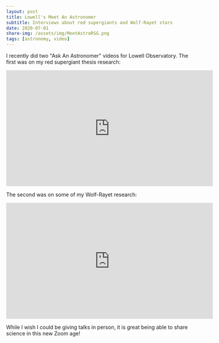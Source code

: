 ```yaml
---
layout: post
title: Lowell's Meet An Astronomer
subtitle: Interviews about red supergiants and Wolf-Rayet stars
date: 2020-07-01
share-img: /assets/img/MeetAstroRSG.png
tags: [astronomy, video]
---
```


I recently did two "Ask An Astronomer" videos for Lowell Observatory. The first was on my red supergiant thesis research:

<iframe width="560" height="315" src="https://www.youtube.com/embed/RglS5H_wgYM" title="YouTube video player" frameborder="0" allow="accelerometer; autoplay; clipboard-write; encrypted-media; gyroscope; picture-in-picture; web-share" allowfullscreen></iframe>

The second was on some of my Wolf-Rayet research:

<iframe width="560" height="315" src="https://www.youtube.com/embed/REHJvW53G54" title="YouTube video player" frameborder="0" allow="accelerometer; autoplay; clipboard-write; encrypted-media; gyroscope; picture-in-picture; web-share" allowfullscreen></iframe>

While I wish I could be giving talks in person, it is great being able to share science in this new Zoom age!